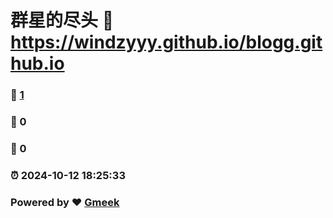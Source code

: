 # 群星的尽头 :link: https://windzyyy.github.io/blogg.github.io 
### :page_facing_up: [1](https://windzyyy.github.io/blogg.github.io/tag.html) 
### :speech_balloon: 0 
### :hibiscus: 0 
### :alarm_clock: 2024-10-12 18:25:33 
### Powered by :heart: [Gmeek](https://github.com/Meekdai/Gmeek)
